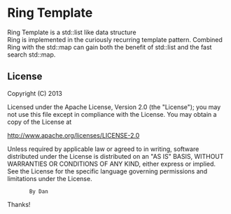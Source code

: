 Ring Template
================
Ring Template is a std::list like data structure<br/>
Ring is implemented in the curiously recurring template pattern. Combined Ring with the std::map can gain both the benefit of std::list and the fast search std::map.


License
-------
Copyright (C) 2013

Licensed under the Apache License, Version 2.0 (the "License");
you may not use this file except in compliance with the License.
You may obtain a copy of the License at

  http://www.apache.org/licenses/LICENSE-2.0

Unless required by applicable law or agreed to in writing, software
distributed under the License is distributed on an "AS IS" BASIS,
WITHOUT WARRANTIES OR CONDITIONS OF ANY KIND, either express or implied.
See the License for the specific language governing permissions and
limitations under the License.

           By Dan

Thanks!


